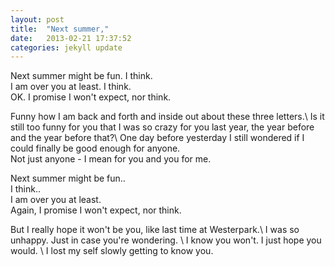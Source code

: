 ```yaml
---
layout: post
title:  "Next summer,"
date:   2013-02-21 17:37:52
categories: jekyll update
---
```



Next summer might be fun. I think.  
I am over you at least. I think.  
OK. I promise I won't expect, nor think.  

Funny how I am back and forth and inside out about these three letters.\\
Is it still too funny for you that I was so crazy for you last year, the year before and the year before that?\\
One day before yesterday I still wondered if I could finally be good enough for anyone.  
Not just anyone - I mean for you and you for me.  

Next summer might be fun..  
I think..  
I am over you at least.  
Again, I promise I won't expect, nor think.  

But I really hope it won't be you, like last time at Westerpark.\\
I was so unhappy. Just in case you're wondering. \\
I know you won't. I just hope you would. \\
I lost my self slowly getting to know you.